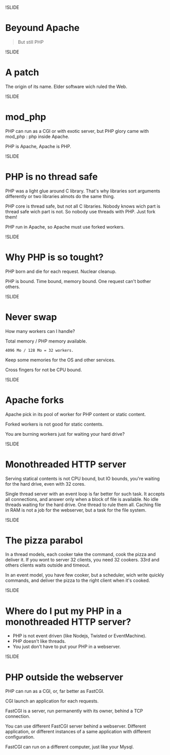 !SLIDE
# Beyound Apache #

>But still PHP

!SLIDE

# A patch #

The origin of its name. Elder software wich ruled the Web.

!SLIDE

# mod\_php #

PHP can run as a CGI or with exotic server,
but PHP glory came with mod\_php : php inside Apache.

PHP is Apache, Apache is PHP.

!SLIDE

# PHP is no thread safe #

PHP was a light glue around C library.
That's why libraries sort arguments differently or two libraries almots do the same thing.

PHP core is thread safe, but not all C libraries.
Nobody knows wich part is thread safe wich part is not.
So nobody use threads with PHP. Just fork them!

PHP run in Apache, so Apache must use forked workers.

!SLIDE

# Why PHP is so tought? #

PHP born and die for each request. Nuclear cleanup.

PHP is bound. Time bound, memory bound. One request can't bother others.

!SLIDE

# Never swap #

How many workers can I handle?

Total memory / PHP memory available.

```
4096 Mo / 128 Mo = 32 workers.
```

Keep some memories for the OS and other services.

Cross fingers for not be CPU bound.

!SLIDE

# Apache forks #

Apache pick in its pool of worker for PHP content or static content.

Forked workers is not good for static contents.

You are burning workers just for waiting your hard drive?

!SLIDE

# Monothreaded HTTP server #

Serving statical contents is not CPU bound, but IO bounds, you're waiting for the hard drive, even with 32 cores.

Single thread server with an event loop is far better for such task.
It accepts all connections, and answer only when a block of file is available.
No idle threads waiting for the hard drive. One thread to rule them all.
Caching file in RAM is not a job for the webserver, but a task for the file system.

!SLIDE

# The pizza parabol #

In a thread models, each cooker take the command, cook the pizza and deliver it.
If you wont to server 32 clients, you need 32 cookers.
33rd and others clients waits outside and timeout.

In an event model, you have few cooker, but a scheduler, wich write quickly commands,
and deliver the pizza to the right client when it's cooked.

!SLIDE

# Where do I put my PHP in a monothreaded HTTP server? #

 * PHP is not event driven (like Nodejs, Twisted or EventMachine).
 * PHP doesn't like threads.
 * You just don't have to put your PHP in a webserver.

!SLIDE

# PHP outside the webserver #

PHP can run as a CGI, or, far better as FastCGI.

CGI launch an application for each requests.

FastCGI is a server, run permanently with its owner, behind a TCP connection.

You can use different FastCGI server behind a webserver.
Different application, or different instances of a same application with different configuration.

FastCGI can run on a different computer, just like your Mysql.

